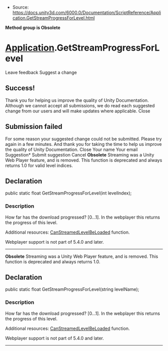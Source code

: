 * Source: https://docs.unity3d.com/6000.0/Documentation/ScriptReference/Application.GetStreamProgressForLevel.html

**Method group is Obsolete**   

#  [Application](https://docs.unity3d.com/6000.0/Documentation/ScriptReference/Application.html).GetStreamProgressForLevel
Leave feedback
Suggest a change
## Success!
Thank you for helping us improve the quality of Unity Documentation. Although we cannot accept all submissions, we do read each suggested change from our users and will make updates where applicable.
Close
## Submission failed
For some reason your suggested change could not be submitted. Please <a>try again</a> in a few minutes. And thank you for taking the time to help us improve the quality of Unity Documentation.
Close
Your name Your email Suggestion* Submit suggestion
Cancel
**Obsolete** Streaming was a Unity Web Player feature, and is removed. This function is deprecated and always returns 1.0 for valid level indices.
## Declaration
public static float GetStreamProgressForLevel(int levelIndex); 
### Description
How far has the download progressed? [0...1].
In the webplayer this returns the progress of this level.  
  
Additional resources: [CanStreamedLevelBeLoaded](https://docs.unity3d.com/6000.0/Documentation/ScriptReference/Application.CanStreamedLevelBeLoaded.html) function.  
  
Webplayer support is not part of 5.4.0 and later.
* * *
**Obsolete** Streaming was a Unity Web Player feature, and is removed. This function is deprecated and always returns 1.0.
## Declaration
public static float GetStreamProgressForLevel(string levelName); 
### Description
How far has the download progressed? [0...1].
In the webplayer this returns the progress of this level.  
  
Additional resources: [CanStreamedLevelBeLoaded](https://docs.unity3d.com/6000.0/Documentation/ScriptReference/Application.CanStreamedLevelBeLoaded.html) function.  
  
Webplayer support is not part of 5.4.0 and later.
* * *
